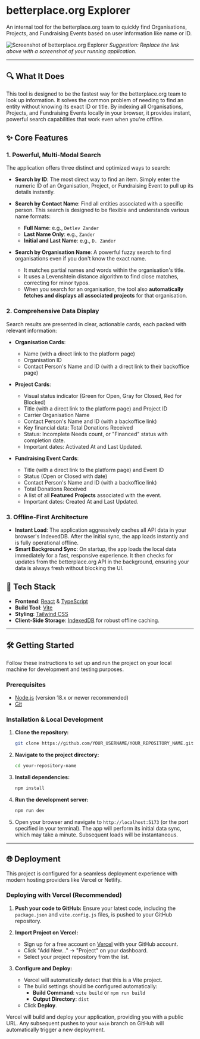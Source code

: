 # betterplace.org Explorer

An internal tool for the betterplace.org team to quickly find Organisations, Projects, and Fundraising Events based on user information like name or ID.

![Screenshot of betterplace.org Explorer](https://i.imgur.com/your-screenshot.png) 
*Suggestion: Replace the link above with a screenshot of your running application.*

---

## 🔍 What It Does

This tool is designed to be the fastest way for the betterplace.org team to look up information. It solves the common problem of needing to find an entity without knowing its exact ID or title. By indexing all Organisations, Projects, and Fundraising Events locally in your browser, it provides instant, powerful search capabilities that work even when you're offline.

## ✨ Core Features

### 1. Powerful, Multi-Modal Search

The application offers three distinct and optimized ways to search:

-   **Search by ID**: The most direct way to find an item. Simply enter the numeric ID of an Organisation, Project, or Fundraising Event to pull up its details instantly.

-   **Search by Contact Name**: Find all entities associated with a specific person. This search is designed to be flexible and understands various name formats:
    -   **Full Name**: e.g., `Detlev Zander`
    -   **Last Name Only**: e.g., `Zander`
    -   **Initial and Last Name**: e.g., `D. Zander`

-   **Search by Organisation Name**: A powerful fuzzy search to find organisations even if you don't know the exact name.
    -   It matches partial names and words within the organisation's title.
    -   It uses a Levenshtein distance algorithm to find close matches, correcting for minor typos.
    -   When you search for an organisation, the tool also **automatically fetches and displays all associated projects** for that organisation.

### 2. Comprehensive Data Display

Search results are presented in clear, actionable cards, each packed with relevant information:

-   **Organisation Cards**:
    -   Name (with a direct link to the platform page)
    -   Organisation ID
    -   Contact Person's Name and ID (with a direct link to their backoffice page)

-   **Project Cards**:
    -   Visual status indicator (Green for Open, Gray for Closed, Red for Blocked)
    -   Title (with a direct link to the platform page) and Project ID
    -   Carrier Organisation Name
    -   Contact Person's Name and ID (with a backoffice link)
    -   Key financial data: Total Donations Received
    -   Status: Incomplete Needs count, or "Financed" status with completion date.
    -   Important dates: Activated At and Last Updated.

-   **Fundraising Event Cards**:
    -   Title (with a direct link to the platform page) and Event ID
    -   Status (Open or Closed with date)
    -   Contact Person's Name and ID (with a backoffice link)
    -   Total Donations Received
    -   A list of all **Featured Projects** associated with the event.
    -   Important dates: Created At and Last Updated.

### 3. Offline-First Architecture

-   **Instant Load**: The application aggressively caches all API data in your browser's IndexedDB. After the initial sync, the app loads instantly and is fully operational offline.
-   **Smart Background Sync**: On startup, the app loads the local data immediately for a fast, responsive experience. It then checks for updates from the betterplace.org API in the background, ensuring your data is always fresh without blocking the UI.

## 🚀 Tech Stack

-   **Frontend**: [React](https://reactjs.org/) & [TypeScript](https://www.typescriptlang.org/)
-   **Build Tool**: [Vite](https://vitejs.dev/)
-   **Styling**: [Tailwind CSS](https://tailwindcss.com/)
-   **Client-Side Storage**: [IndexedDB](https://developer.mozilla.org/en-US/docs/Web/API/IndexedDB_API) for robust offline caching.

---

## 🛠️ Getting Started

Follow these instructions to set up and run the project on your local machine for development and testing purposes.

### Prerequisites

-   [Node.js](https://nodejs.org/) (version 18.x or newer recommended)
-   [Git](https://git-scm.com/)

### Installation & Local Development

1.  **Clone the repository:**
    ```bash
    git clone https://github.com/YOUR_USERNAME/YOUR_REPOSITORY_NAME.git
    ```

2.  **Navigate to the project directory:**
    ```bash
    cd your-repository-name
    ```

3.  **Install dependencies:**
    ```bash
    npm install
    ```

4.  **Run the development server:**
    ```bash
    npm run dev
    ```

5.  Open your browser and navigate to `http://localhost:5173` (or the port specified in your terminal). The app will perform its initial data sync, which may take a minute. Subsequent loads will be instantaneous.

---

## 🌐 Deployment

This project is configured for a seamless deployment experience with modern hosting providers like Vercel or Netlify.

### Deploying with Vercel (Recommended)

1.  **Push your code to GitHub:** Ensure your latest code, including the `package.json` and `vite.config.js` files, is pushed to your GitHub repository.

2.  **Import Project on Vercel:**
    -   Sign up for a free account on [Vercel](https://vercel.com/) with your GitHub account.
    -   Click "Add New..." -> "Project" on your dashboard.
    -   Select your project repository from the list.

3.  **Configure and Deploy:**
    -   Vercel will automatically detect that this is a Vite project.
    -   The build settings should be configured automatically:
        -   **Build Command**: `vite build` or `npm run build`
        -   **Output Directory**: `dist`
    -   Click **Deploy**.

Vercel will build and deploy your application, providing you with a public URL. Any subsequent pushes to your `main` branch on GitHub will automatically trigger a new deployment.
